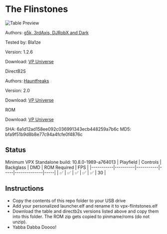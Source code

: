 # The Flinstones

![Table Preview](https://vpuniverse.com/screenshots/monthly_2022_03/54027530_TheFlintstones(Williams1994)v1_26.thumb.png.db4fc74b91ec204b1ed663689f4d3006.png)

Authors: [g5k, 3rdAxis, DJRobX and Dark](https://vpuniverse.com/profile/14065-g5k/?tab=node_filestabprofile_filesTab)  

Tested by: Bla1ze

Version: 1.2.6  

Download: [VP Universe](https://vpuniverse.com/files/file/8763-the-flintstones/)

DirectB2S

Authors: [Hauntfreaks](https://vpuniverse.com/profile/5216-hauntfreaks/)  

Version: 2.0  

Download: [VP Universe](https://vpuniverse.com/files/file/12799-the-flintstones-williams-1994-b2s-full-dmd/)

ROM

Download: [VP Universe](https://vpuniverse.com/files/file/871-fs_lx5zip/)

SHA: 6a1d12ad158ee092c036991343ecb448259a7b6c
MD5: bfa9f51b9d8b8e77c94a4fcfe0f4876c

## Status 

Minimum VPX Standalone build: 10.8.0-1989-a764013
| Playfield | Controls | Backglass | DMD | ROM Required | FPS | 
|-----------|----------|-----------|-----|--------------|-----|
| :white_check_mark: | :white_check_mark: | :white_check_mark: | :white_check_mark: | :white_check_mark: | 30 |

## Instructions

- Copy the contents of this repo folder to your USB drive
- Add your personalized launcher.elf and rename it to vpx-flintstones.elf
- Download the table and directb2s versions listed above and copy them into this folder. The ROM zip gets copied to pinmame/roms (do not unzip).
- Yabba Dabba Doooo!
